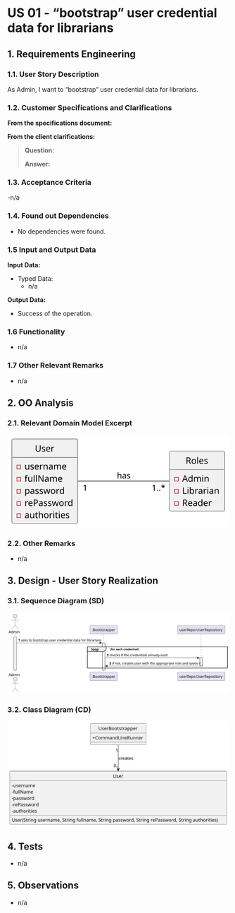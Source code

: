 # US 01 - “bootstrap” user credential data for librarians

## 1. Requirements Engineering

### 1.1. User Story Description

As Admin, I want to “bootstrap” user credential data for librarians.

### 1.2. Customer Specifications and Clarifications

**From the specifications document:**

>

**From the client clarifications:**

> **Question:**
>
> **Answer:**
>

### 1.3. Acceptance Criteria

-n/a

### 1.4. Found out Dependencies

* No dependencies were found.

### 1.5 Input and Output Data

**Input Data:**

- Typed Data:
  - n/a

**Output Data:**

- Success of the operation.

### 1.6 Functionality

- n/a

### 1.7 Other Relevant Remarks

- n/a

## 2. OO Analysis

### 2.1. Relevant Domain Model Excerpt

![US01-DM](US01-DM.svg)

### 2.2. Other Remarks

- n/a

## 3. Design - User Story Realization

### 3.1. Sequence Diagram (SD)

![US01-SD](US01-SD.svg)

### 3.2. Class Diagram (CD)

![US01-CD](US01-CD.svg)

## 4. Tests

- n/a

## 5. Observations

- n/a